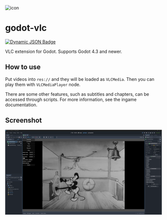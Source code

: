 <img src="icon.svg" alt="icon" width="128"/>

# godot-vlc
[![Dynamic JSON Badge](https://img.shields.io/badge/dynamic/json?url=https%3A%2F%2Fgodotengine.org%2Fasset-library%2Fapi%2Fasset%2F3766&query=%24.version_string&logo=godotengine&label=asset%20library&labelColor=333639)](https://godotengine.org/asset-library/asset/3766)

VLC extension for Godot. Supports Godot 4.3 and newer.

## How to use
Put videos into `res://` and they will be loaded as `VLCMedia`. Then you can play them with `VLCMediaPlayer` node.

There are some other features, such as subtitles and chapters, can be accessed through scripts. For more information, see the ingame documentation.

## Screenshot
<img src="img/screenshot.png" alt="screenshot">
